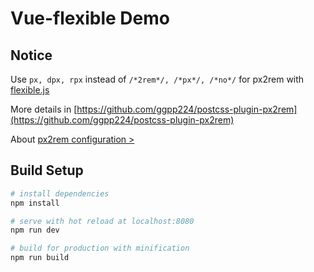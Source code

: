 # Vue-flexible Demo

## Notice

Use ```px, dpx, rpx``` instead of ```/*2rem*/, /*px*/, /*no*/``` for px2rem with [flexible.js](https://github.com/amfe/lib-flexible)

More details in [https://github.com/ggpp224/postcss-plugin-px2rem](https://github.com/ggpp224/postcss-plugin-px2rem)

About [px2rem configuration >](https://www.npmjs.com/package/postcss-plugin-px2rem#configuration)

## Build Setup

``` bash
# install dependencies
npm install

# serve with hot reload at localhost:8080
npm run dev

# build for production with minification
npm run build
```
